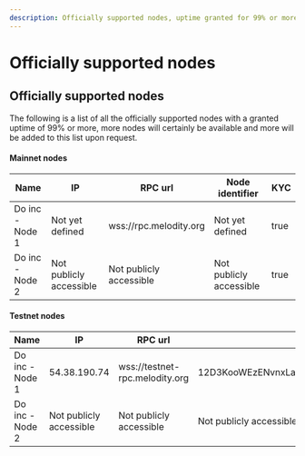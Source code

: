```yaml
---
description: Officially supported nodes, uptime granted for 99% or more
---
```


# Officially supported nodes

## Officially supported nodes

The following is a list of all the officially supported nodes with a granted uptime of 99% or more, more nodes will certainly be available and more will be added to this list upon request.

#### Mainnet nodes

<table><thead><tr><th>Name</th><th>IP</th><th>RPC url</th><th>Node identifier</th><th data-type="checkbox">KYC</th></tr></thead><tbody><tr><td>Do inc - Node 1 </td><td>Not yet defined</td><td>wss://rpc.melodity.org</td><td>Not yet defined</td><td>true</td></tr><tr><td>Do inc - Node 2</td><td>Not publicly accessible</td><td>Not publicly accessible</td><td>Not publicly accessible</td><td>true</td></tr></tbody></table>

#### Testnet nodes

<table><thead><tr><th>Name</th><th>IP</th><th>RPC url</th><th>Node identifier</th><th data-type="checkbox">KYC</th></tr></thead><tbody><tr><td>Do inc - Node 1 </td><td>54.38.190.74</td><td>wss://testnet-rpc.melodity.org</td><td>12D3KooWEzENvnxLaKVYqzYvDSsdMoJpXVznT4K7YQ6oviRtBE2z</td><td>true</td></tr><tr><td>Do inc - Node 2</td><td>Not publicly accessible</td><td>Not publicly accessible</td><td>Not publicly accessible</td><td>true</td></tr></tbody></table>

